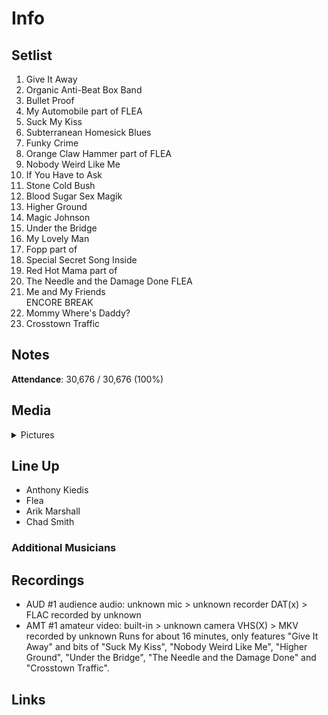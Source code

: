 # Info

## Setlist

1. Give It Away
2. Organic Anti-Beat Box Band
3. Bullet Proof
4. My Automobile part of FLEA
5. Suck My Kiss
6. Subterranean Homesick Blues
7. Funky Crime
8. Orange Claw Hammer part of FLEA
9. Nobody Weird Like Me
10. If You Have to Ask
11. Stone Cold Bush
12. Blood Sugar Sex Magik
13. Higher Ground
14. Magic Johnson
15. Under the Bridge
16. My Lovely Man
17. Fopp part of
18. Special Secret Song Inside
19. Red Hot Mama part of
20. The Needle and the Damage Done FLEA
21. Me and My Friends
<br>ENCORE BREAK
22. Mommy Where's Daddy?
23. Crosstown Traffic

## Notes

**Attendance**: 30,676 / 30,676 (100%)

## Media 

<details>
  <summary>Pictures</summary>
  <!--<img alt="Setlist" title="Setlist" src="_.jpg" height="200" />-->
</details>

## Line Up

* Anthony Kiedis
* Flea
* Arik Marshall
* Chad Smith

### Additional Musicians

## Recordings

* AUD #1 audience audio: unknown mic > unknown recorder DAT(x) > FLAC recorded by unknown   
* AMT #1 amateur video: built-in > unknown camera VHS(X) > MKV recorded by unknown Runs for about 16 minutes, only features "Give It Away" and bits of "Suck My Kiss", "Nobody Weird Like Me", "Higher Ground", "Under the Bridge", "The Needle and the Damage Done" and "Crosstown Traffic".

## Links
